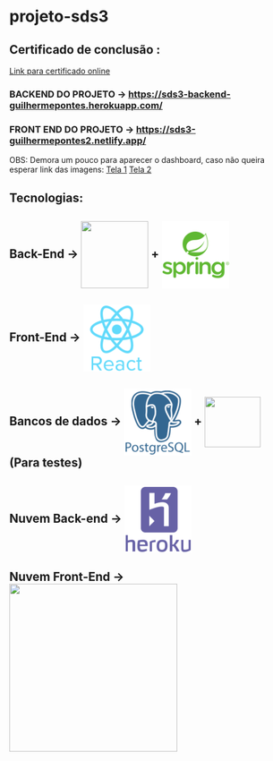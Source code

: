 # projeto-sds3

## Certificado de conclusão : 
[Link para certificado online](https://ibb.co/WF49PK5)
 
### BACKEND DO PROJETO  -> https://sds3-backend-guilhermepontes.herokuapp.com/

### FRONT END DO PROJETO -> https://sds3-guilhermepontes2.netlify.app/
OBS: Demora um pouco para aparecer o dashboard, caso não queira esperar link das imagens: [Tela 1](https://ibb.co/MV2kC6Q)
[Tela 2](https://ibb.co/t3RpmdS)

## Tecnologias:

## Back-End ->  <img align = "center" height = "120" width = "120" src="https://user-images.githubusercontent.com/65747791/112215492-31998c80-8bff-11eb-833d-c3c106aded53.png"> + <img align = "center" height = "120" width = "120" src="https://raw.githubusercontent.com/devicons/devicon/master/icons/spring/spring-original-wordmark.svg">


## Front-End -> <img align = "center" height = "120" width = "120" src="https://raw.githubusercontent.com/devicons/devicon/master/icons/react/react-original-wordmark.svg">

## Bancos de dados -> <img align = "center" height = "120" width = "120" src="https://raw.githubusercontent.com/devicons/devicon/master/icons/postgresql/postgresql-plain-wordmark.svg"> + <img align = "center" height = "90" width = "100" src="https://www.h2database.com/html/images/h2-logo-2.png"> (Para testes)

## Nuvem Back-end ->  <img align = "center" height = "120" width = "120" src="https://raw.githubusercontent.com/devicons/devicon/master/icons/heroku/heroku-plain-wordmark.svg"> 

## Nuvem Front-End -> <img align = "center" height = "300" width = "300" src="https://www.vectorlogo.zone/logos/netlify/netlify-ar21.svg"> 

